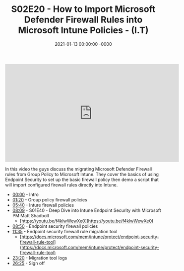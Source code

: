 ﻿---
layout: post
title: "S02E20 - How to Import Microsoft Defender Firewall Rules into Microsoft Intune Policies - (I.T)"
date: 2021-01-13 00:00:00 -0000
categories:
---

<iframe loading="lazy" width="560" height="315" src="https://www.youtube.com/embed/QOrG7YmII_8" title="YouTube video player" frameborder="0" allow="accelerometer; autoplay; clipboard-write; encrypted-media; gyroscope; picture-in-picture" allowfullscreen></iframe>

In this video the guys discuss the migrating Microsoft Defender Firewall rules from Group Policy to Microsoft Intune. They cover the basics of using Endpoint Security to set up the basic firewall policy then demo a script that will import configured firewall rules directly into Intune.

- [00:00](https://www.youtube.com/watch?v=QOrG7YmII_8&t=0s) - Intro
- [01:20](https://www.youtube.com/watch?v=QOrG7YmII_8&t=80s) - Group policy firewall policies
- [05:40](https://www.youtube.com/watch?v=QOrG7YmII_8&t=340s) - Inture firewall policies
- [08:09](https://www.youtube.com/watch?v=QOrG7YmII_8&t=489s) - S01E40 - Deep Dive into Intune Endpoint Security with Microsoft PM Matt Shadbolt
   - [https://youtu.be/f4klwWewXe0](https://youtu.be/f4klwWewXe0)
- [08:50](https://www.youtube.com/watch?v=QOrG7YmII_8&t=530s) - Endpoint security firewall policies
- [11:35](https://www.youtube.com/watch?v=QOrG7YmII_8&t=695s) - Endpoint security firewall rule migration tool
   - [https://docs.microsoft.com/mem/intune/protect/endpoint-security-firewall-rule-tool](https://docs.microsoft.com/mem/intune/protect/endpoint-security-firewall-rule-tool)
- [23:20](https://www.youtube.com/watch?v=QOrG7YmII_8&t=1400s) - Migration tool logs
- [26:25](https://www.youtube.com/watch?v=QOrG7YmII_8&t=1585s) - Sign off

